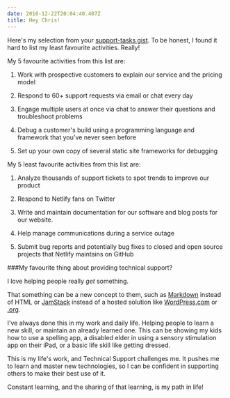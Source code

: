 ```yaml
---
date: 2016-12-22T20:04:40.407Z
title: Hey Chris!
---
```

Here's my selection from your [support-tasks gist](https://gist.githubusercontent.com/fool/b0f254ff8c72a5765b6a9138249789d6/raw/15f37be99e4fc3eb8caffa954472240a2a70847d/gistfile1.md).
To be honest, I found it hard to list my least favourite activities. Really!

My 5 favourite activities from this list are:

1. Work with prospective customers to explain our service and the pricing model

2. Respond to 60+ support requests via email or chat every day

3. Engage multiple users at once via chat to answer their questions and troubleshoot problems

4. Debug a customer's build using a programming language and framework that you've never seen before

5. Set up your own copy of several static site frameworks for debugging



My 5 least favourite activities from this list are:

1. Analyze thousands of support tickets to spot trends to improve our product

2. Respond to Netlify fans on Twitter

3. Write and maintain documentation for our software and blog posts for our website.

4. Help manage communications during a service outage

5. Submit bug reports and potentially bug fixes to closed and open source projects that Netlify maintains on GitHub


###My favourite thing about providing technical support?

I love helping people really *get* something.

That something can be a new concept to them, such as [Markdown](http://markdown-here.com/) instead of HTML or [JamStack](https://jamstack.org/) instead of a hosted solution like [WordPress.com](https://wordpress.com/) or [.org](https://wordpress.org/).

I've always done this in my work and daily life. Helping people to learn a new skill, or maintain an already learned one. This can be showing my kids how to use a spelling app, a disabled elder in using a sensory stimulation app on their iPad, or a basic life skill like getting dressed.

This is my life's work, and Technical Support challenges me. It pushes me to learn and master new technologies, so I can be confident in supporting others to make their best use of it. 

Constant learning, and the sharing of that learning, is my path in life! 

